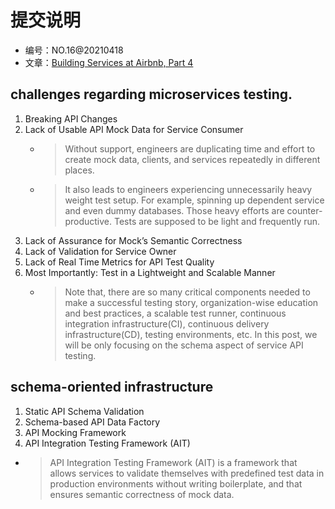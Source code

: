# 提交说明
- 编号：NO.16@20210418
- 文章：[Building Services at Airbnb, Part 4](https://medium.com/airbnb-engineering/building-services-at-airbnb-part-4-23c95e428064)

## challenges regarding microservices testing.
1. Breaking API Changes
2. Lack of Usable API Mock Data for Service Consumer
    - > Without support, engineers are duplicating time and effort to create mock data, clients, and services repeatedly in different places.
    - > It also leads to engineers experiencing unnecessarily heavy weight test setup. For example, spinning up dependent service and even dummy databases. Those heavy efforts are counter-productive. Tests are supposed to be light and frequently run.
3. Lack of Assurance for Mock’s Semantic Correctness
4. Lack of Validation for Service Owner
5. Lack of Real Time Metrics for API Test Quality
6. Most Importantly: Test in a Lightweight and Scalable Manner
    - > Note that, there are so many critical components needed to make a successful testing story, organization-wise education and best practices, a scalable test runner, continuous integration infrastructure(CI), continuous delivery infrastructure(CD), testing environments, etc. In this post, we will be only focusing on the schema aspect of service API testing.
    
## schema-oriented infrastructure
1. Static API Schema Validation
2. Schema-based API Data Factory
3. API Mocking Framework
4. API Integration Testing Framework (AIT)
- > API Integration Testing Framework (AIT) is a framework that allows services to validate themselves with predefined test data in production environments without writing boilerplate, and that ensures semantic correctness of mock data.